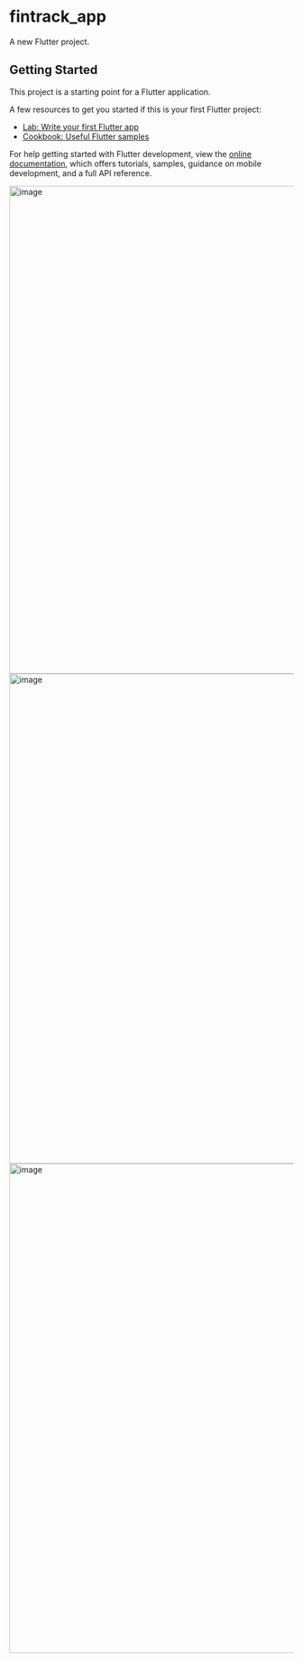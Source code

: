 # fintrack_app

A new Flutter project.

## Getting Started

This project is a starting point for a Flutter application.

A few resources to get you started if this is your first Flutter project:

- [Lab: Write your first Flutter app](https://docs.flutter.dev/get-started/codelab)
- [Cookbook: Useful Flutter samples](https://docs.flutter.dev/cookbook)

For help getting started with Flutter development, view the
[online documentation](https://docs.flutter.dev/), which offers tutorials,
samples, guidance on mobile development, and a full API reference.



<img width="627" height="864" alt="image" src="https://github.com/user-attachments/assets/eb698361-af75-4d9e-9cf7-1603c6f67406" />
<img width="624" height="868" alt="image" src="https://github.com/user-attachments/assets/caed7eac-14a6-4fa1-bee2-951b8d6cbb4f" />
<img width="623" height="867" alt="image" src="https://github.com/user-attachments/assets/097e14a2-12fe-4e94-bad7-2b3976ff9933" />
